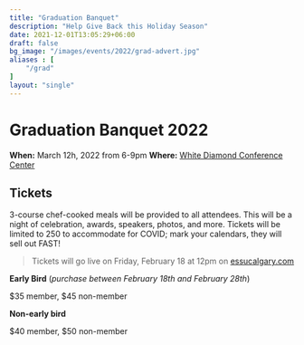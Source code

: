 ```yaml
---
title: "Graduation Banquet"
description: "Help Give Back this Holiday Season"
date: 2021-12-01T13:05:29+06:00
draft: false
bg_image: "/images/events/2022/grad-advert.jpg"
aliases : [
    "/grad"
]
layout: "single"
---
```


# Graduation Banquet 2022

**When:** March 12h, 2022 from 6-9pm
**Where:** [White Diamond Conference Center](https://g.page/whitediamondconferencecenter?share)

## Tickets

3-course chef-cooked meals will be provided to all attendees. This will be a night of celebration, awards, speakers, photos, and more. 
Tickets will be limited to 250 to accommodate for COVID; mark your calendars, they will sell out FAST!

>Tickets will go live on Friday, February 18 at 12pm on [essucalgary.com](/)
 
 **Early Bird** (*purchase between February 18th and February 28th*)

   $35 member, $45 non-member

 **Non-early bird**

   $40 member, $50 non-member